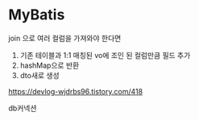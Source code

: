# MyBatis

join 으로 여러 컬럼을 가져와야 한다면

1. 기존 테이블과 1:1 매칭된 vo에 조인 된 컬럼만큼 필드 추가
2. hashMap으로 반환
3. dto새로 생성

https://devlog-wjdrbs96.tistory.com/418

db커넥션 